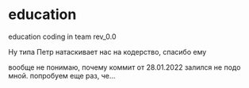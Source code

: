 # education
education coding in team rev_0.0

Ну типа Петр натаскивает нас на кодерство, спасибо ему


вообще не понимаю, почему коммит от 28.01.2022 залился не подо мной. попробуем еще раз, че... 